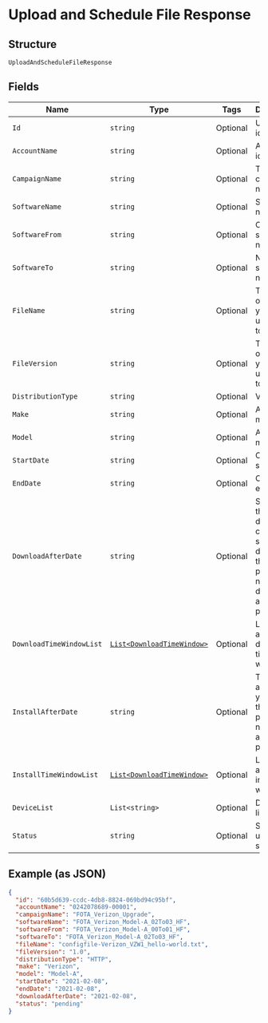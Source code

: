 
# Upload and Schedule File Response

## Structure

`UploadAndScheduleFileResponse`

## Fields

| Name | Type | Tags | Description |
|  --- | --- | --- | --- |
| `Id` | `string` | Optional | Updgrade identifier. |
| `AccountName` | `string` | Optional | Account identifer. |
| `CampaignName` | `string` | Optional | The campaign name. |
| `SoftwareName` | `string` | Optional | Software name. |
| `SoftwareFrom` | `string` | Optional | Old software name. |
| `SoftwareTo` | `string` | Optional | New software name. |
| `FileName` | `string` | Optional | The name of the file you are upgrading to. |
| `FileVersion` | `string` | Optional | The version of the file you are upgrading to. |
| `DistributionType` | `string` | Optional | Valid values |
| `Make` | `string` | Optional | Applicable make. |
| `Model` | `string` | Optional | Applicable model. |
| `StartDate` | `string` | Optional | Campaign start date. |
| `EndDate` | `string` | Optional | Campaign end date. |
| `DownloadAfterDate` | `string` | Optional | Specifies the starting date the client should download the package. If null, client downloads as soon as possible. |
| `DownloadTimeWindowList` | [`List<DownloadTimeWindow>`](../../doc/models/download-time-window.md) | Optional | List of allowed download time windows. |
| `InstallAfterDate` | `string` | Optional | The date after which you install the package. If null, install as soon as possible. |
| `InstallTimeWindowList` | [`List<DownloadTimeWindow>`](../../doc/models/download-time-window.md) | Optional | List of allowed install time windows. |
| `DeviceList` | `List<string>` | Optional | Device IMEI list. |
| `Status` | `string` | Optional | Software update status. |

## Example (as JSON)

```json
{
  "id": "60b5d639-ccdc-4db8-8824-069bd94c95bf",
  "accountName": "0242078689-00001",
  "campaignName": "FOTA_Verizon_Upgrade",
  "softwareName": "FOTA_Verizon_Model-A_02To03_HF",
  "softwareFrom": "FOTA_Verizon_Model-A_00To01_HF",
  "softwareTo": "FOTA_Verizon_Model-A_02To03_HF",
  "fileName": "configfile-Verizon_VZW1_hello-world.txt",
  "fileVersion": "1.0",
  "distributionType": "HTTP",
  "make": "Verizon",
  "model": "Model-A",
  "startDate": "2021-02-08",
  "endDate": "2021-02-08",
  "downloadAfterDate": "2021-02-08",
  "status": "pending"
}
```

